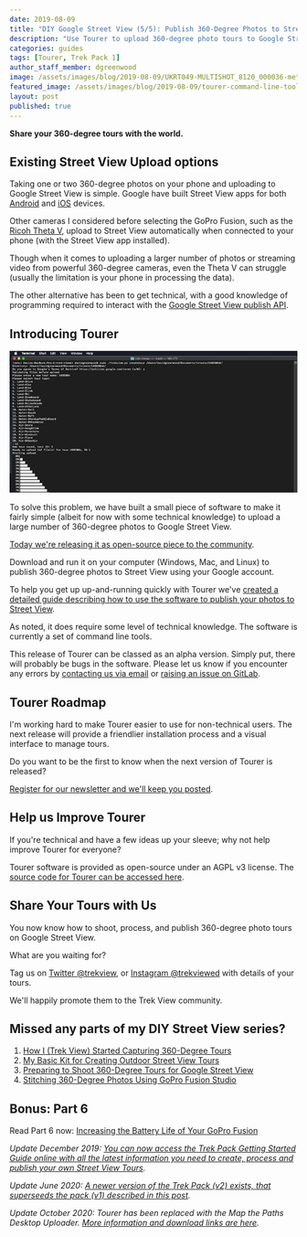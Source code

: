 ```yaml
---
date: 2019-08-09
title: "DIY Google Street View (5/5): Publish 360-Degree Photos to Street View"
description: "Use Tourer to upload 360-degree photo tours to Google Street View from your computer."
categories: guides
tags: [Tourer, Trek Pack 1]
author_staff_member: dgreenwood
image: /assets/images/blog/2019-08-09/UKRT049-MULTISHOT_8120_000036-meta.jpg
featured_image: /assets/images/blog/2019-08-09/tourer-command-line-tools-example.jpg
layout: post
published: true
---
```


**Share your 360-degree tours with the world.**

## Existing Street View Upload options

Taking one or two 360-degree photos on your phone and uploading to Google Street View is simple. Google have built Street View apps for both [Android](https://play.google.com/store/apps/details?id=com.google.android.street) and [iOS](https://apps.apple.com/gb/app/google-street-view/id904418768) devices.

Other cameras I considered before selecting the GoPro Fusion, such as the [Ricoh Theta V](https://theta360.com/en/about/theta/v.html), upload to Street View automatically when connected to your phone (with the Street View app installed).

Though when it comes to uploading a larger number of photos or streaming video from powerful 360-degree cameras, even the Theta V can struggle (usually the limitation is your phone in processing the data).

The other alternative has been to get technical, with a good knowledge of programming required to interact with the [Google Street View publish API](https://developers.google.com/streetview/publish/).

## Introducing Tourer

<img class="img-fluid" src="/assets/images/blog/2019-08-09/tourer-command-line-tools-example.jpg" alt="Trek View  Tourer CLI Example" title="Trek View Tourer CLI Example" />

To solve this problem, we have built a small piece of software to make it fairly simple (albeit for now with some technical knowledge) to upload a large number of 360-degree photos to Google Street View.

[Today we're releasing it as open-source piece to the community](https://github.com/trek-view/tourer).

Download and run it on your computer (Windows, Mac, and Linux) to publish 360-degree photos to Street View using your Google account.

To help you get up up-and-running quickly with Tourer we've [created a detailed guide describing how to use the software to publish your photos to Street View](https://github.com/trek-view/tourer).

As noted, it does require some level of technical knowledge. The software is currently a set of command line tools.

This release of Tourer can be classed as an alpha version. Simply put, there will probably be bugs in the software. Please let us know if you encounter any errors by [contacting us via email](/contact) or [raising an issue on GitLab](https://github.com/trek-view/tourer/issues).

## Tourer Roadmap

I'm working hard to make Tourer easier to use for non-technical users. The next release will provide a friendlier installation process and a visual interface to manage tours.

Do you want to be the first to know when the next version of Tourer is released?

[Register for our newsletter and we'll keep you posted](https://www.mapthepaths.com).

## Help us Improve Tourer

If you're technical and have a few ideas up your sleeve; why not help improve Tourer for everyone?

Tourer software is provided as open-source under an AGPL v3 license. The [source code for Tourer can be accessed here](https://github.com/trek-view/tourer).

## Share Your Tours with Us

You now know how to shoot, process, and publish 360-degree photo tours on Google Street View.

What are you waiting for?

Tag us on [Twitter @trekview](https://twitter.com/trekview), or [Instagram @trekviewed](https://www.instagram.com/trekviewed/) with details of your tours.

We'll happily promote them to the Trek View community.

## Missed any parts of my DIY Street View series?

1. [How I (Trek View) Started Capturing 360-Degree Tours](/blog/2019/diy-google-street-view-part-1-how-trek-view-started)
2. [My Basic Kit for Creating Outdoor Street View Tours](/blog/2019/diy-google-street-view-part-2-my-street-view-kit)
3. [Preparing to Shoot 360-Degree Tours for Google Street View](/blog/2019/diy-google-street-view-part-3-preparing-to-shoot)
4. [Stitching 360-Degree Photos Using GoPro Fusion Studio](/blog/2019/diy-google-street-view-part-4-processing-photos/)

## Bonus: Part 6

Read Part 6 now: [Increasing the Battery Life of Your GoPro Fusion](/blog/2019/diy-google-street-view-part-6-increasing-gopro-fusion-battery-life)

_Update December 2019: [You can now access the Trek Pack Getting Started Guide online with all the latest information you need to create, process and publish your own Street View Tours](/trek-pack/version-one)._

_Update June 2020: [A newer version of the Trek Pack (v2) exists, that superseeds the pack (v1) described in this post](/blog/2020/announcing-trek-pack-v2)._

_Update October 2020: Tourer has been replaced with the Map the Paths Desktop Uploader. [More information and download links are here](/blog/2020/map-the-paths-desktop-uploader)._